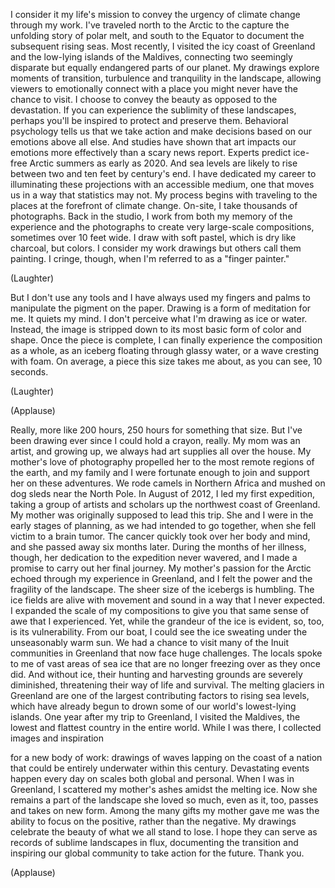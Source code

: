 
I consider it my life&#39;s mission
to convey the urgency
of climate change through my work.
I&#39;ve traveled north to the Arctic
to the capture the unfolding story
of polar melt,
and south to the Equator to document
the subsequent rising seas.
Most recently, I visited
the icy coast of Greenland
and the low-lying islands of the Maldives,
connecting two seemingly disparate
but equally endangered
parts of our planet.
My drawings explore moments
of transition, turbulence
and tranquility in the landscape,
allowing viewers to emotionally connect
with a place you might never
have the chance to visit.
I choose to convey the beauty
as opposed to the devastation.
If you can experience the sublimity
of these landscapes,
perhaps you&#39;ll be inspired
to protect and preserve them.
Behavioral psychology tells us
that we take action
and make decisions based
on our emotions above all else.
And studies have shown
that art impacts our emotions
more effectively than a scary news report.
Experts predict ice-free Arctic summers
as early as 2020.
And sea levels are likely to rise
between two and ten feet
by century&#39;s end.
I have dedicated my career
to illuminating these projections
with an accessible medium,
one that moves us in a way
that statistics may not.
My process begins
with traveling to the places
at the forefront of climate change.
On-site, I take thousands of photographs.
Back in the studio,
I work from both my memory
of the experience and the photographs
to create very large-scale compositions,
sometimes over 10 feet wide.
I draw with soft pastel, which is dry
like charcoal, but colors.
I consider my work drawings
but others call them painting.
I cringe, though, when I&#39;m referred to
as a &quot;finger painter.&quot;

(Laughter)

But I don&#39;t use any tools
and I have always used
my fingers and palms
to manipulate the pigment on the paper.
Drawing is a form of meditation for me.
It quiets my mind.
I don&#39;t perceive what I&#39;m drawing
as ice or water.
Instead, the image is stripped down
to its most basic form of color and shape.
Once the piece is complete,
I can finally experience
the composition as a whole,
as an iceberg floating
through glassy water,
or a wave cresting with foam.
On average, a piece this size
takes me about,
as you can see, 10 seconds.

(Laughter)


(Applause)

Really, more like 200 hours,
250 hours for something that size.
But I&#39;ve been drawing ever since
I could hold a crayon, really.
My mom was an artist, and growing up,
we always had art supplies
all over the house.
My mother&#39;s love of photography
propelled her to the most
remote regions of the earth,
and my family and I were fortunate enough
to join and support her
on these adventures.
We rode camels in Northern Africa
and mushed on dog sleds
near the North Pole.
In August of 2012,
I led my first expedition,
taking a group of artists and scholars
up the northwest coast of Greenland.
My mother was originally
supposed to lead this trip.
She and I were in the early
stages of planning,
as we had intended to go together,
when she fell victim to a brain tumor.
The cancer quickly took over
her body and mind,
and she passed away six months later.
During the months of her illness, though,
her dedication to the expedition
never wavered, and I made a promise
to carry out her final journey.
My mother&#39;s passion for the Arctic
echoed through my experience in Greenland,
and I felt the power
and the fragility of the landscape.
The sheer size of the icebergs
is humbling.
The ice fields are alive
with movement and sound
in a way that I never expected.
I expanded the scale of my compositions
to give you that same sense of awe
that I experienced.
Yet, while the grandeur
of the ice is evident,
so, too, is its vulnerability.
From our boat,
I could see the ice sweating
under the unseasonably warm sun.
We had a chance to visit
many of the Inuit communities in Greenland
that now face huge challenges.
The locals spoke to me
of vast areas of sea ice
that are no longer
freezing over as they once did.
And without ice, their hunting
and harvesting grounds
are severely diminished,
threatening their way
of life and survival.
The melting glaciers in Greenland
are one of the largest
contributing factors to rising sea levels,
which have already begun to drown
some of our world&#39;s lowest-lying islands.
One year after my trip to Greenland,
I visited the Maldives,
the lowest and flattest country
in the entire world.
While I was there, I collected
images and inspiration

for a new body of work:
drawings of waves lapping
on the coast of a nation
that could be entirely underwater
within this century.
Devastating events happen every day
on scales both global and personal.
When I was in Greenland,
I scattered my mother&#39;s ashes
amidst the melting ice.
Now she remains a part
of the landscape she loved so much,
even as it, too, passes
and takes on new form.
Among the many gifts my mother gave me
was the ability to focus on the positive,
rather than the negative.
My drawings celebrate the beauty
of what we all stand to lose.
I hope they can serve as records
of sublime landscapes in flux,
documenting the transition
and inspiring our global community
to take action for the future.
Thank you.

(Applause)

